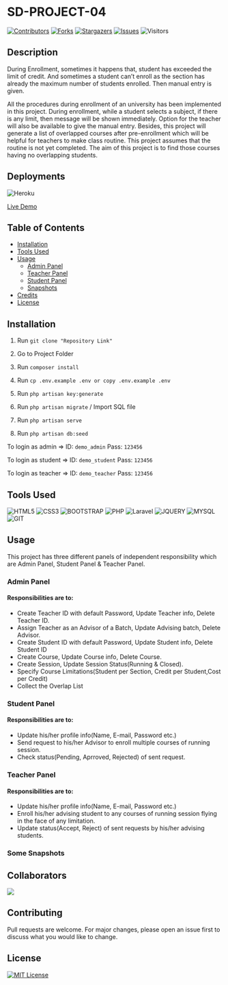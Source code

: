 # SD-PROJECT-04
[![Contributors][contributors-shield]][contributors-url]
[![Forks][forks-shield]][forks-url]
[![Stargazers][stars-shield]][stars-url]
[![Issues][issues-shield]][issues-url]
![Visitors](https://visitor-badge.glitch.me/badge?page_id=github.com/avishekchy45/SD-PROJECT-04)


## Description
During Enrollment, sometimes it happens that, student has exceeded the limit of credit. And sometimes a student can’t enroll as the section has already the maximum number of students enrolled. Then manual entry is given.

All the procedures during enrollment of an university has been implemented in this project. During enrollment, while a student selects a subject, if there is any limit, then message will be shown immediately. Option for the teacher will also be available to give the manual entry. Besides, this project will generate a list of overlapped courses after pre-enrollment which will be helpful for teachers to make class routine. This project assumes that the routine is not yet completed. The aim of this project is to find those courses having no overlapping students. 

## Deployments
![Heroku](https://heroku-badge.herokuapp.com/?app=heroku-badge)

[Live Demo](puais.herokuapp.com)

## Table of Contents
- [Installation](#installation)
- [Tools Used](#tools-used)
- [Usage](#usage)
    - [Admin Panel](#admin-panel)
    - [Teacher Panel](#teacher-panel)
    - [Student Panel](#student-panel)
    - [Snapshots](#some-snapshots)
- [Credits](#credits)
- [License](#license)


## Installation
1. Run  ```git clone "Repository Link"```

2. Go to Project Folder

3. Run ```composer install```

4. Run ```cp .env.example .env or copy .env.example .env```

5. Run ```php artisan key:generate```

6. Run ```php artisan migrate``` / Import SQL file

7. Run ```php artisan serve```

7. Run ```php artisan db:seed```

To login as admin => ID: `demo_admin`  Pass: `123456`

To login as student => ID: `demo_student`  Pass: `123456`

To login as teacher => ID: `demo_teacher`  Pass: `123456`

## Tools Used
![HTML5](https://img.shields.io/badge/HTML5-E34F26?style=for-the-badge&logo=html5&logoColor=white)
![CSS3](https://img.shields.io/badge/CSS3-1572B6?style=for-the-badge&logo=css3&logoColor=white)
![BOOTSTRAP](https://img.shields.io/badge/Bootstrap-563D7C?style=for-the-badge&logo=bootstrap&logoColor=white)
![PHP](https://img.shields.io/badge/PHP-777BB4?style=for-the-badge&logo=php&logoColor=white)
![Laravel](https://img.shields.io/badge/laravel-%23FF2D20.svg?style=for-the-badge&logo=laravel&logoColor=white)
![JQUERY](https://img.shields.io/badge/jQuery-0769AD?style=for-the-badge&logo=jquery&logoColor=white)
![MYSQL](https://img.shields.io/badge/MySQL-00000F?style=for-the-badge&logo=mysql&logoColor=white)
![GIT](https://img.shields.io/badge/Git-F05032?style=for-the-badge&logo=git&logoColor=white)

## Usage
This project has three different panels of independent responsibility which are Admin Panel, Student Panel & Teacher Panel.

### Admin Panel
#### Responsibilities are to:
- Create Teacher ID with default Password, Update Teacher info, Delete Teacher ID.
- Assign Teacher as an Advisor of a Batch, Update Advising batch, Delete Advisor.
- Create Student ID with default Password, Update Student info, Delete Student ID
- Create Course, Update Course info, Delete Course.
- Create Session, Update Session Status(Running & Closed).
- Specify Course Limitations(Student per Section, Credit per Student,Cost per Credit)
- Collect the Overlap List

### Student Panel
#### Responsibilities are to:
- Update his/her profile info(Name, E-mail, Password etc.)
- Send request to his/her Advisor to enroll multiple courses of running session.
- Check status(Pending, Aprroved, Rejected) of sent request.

### Teacher Panel
#### Responsibilities are to:
- Update his/her profile info(Name, E-mail, Password etc.)
- Enroll his/her advising student to any courses of running session flying in the face of any limitation.
- Update status(Accept, Reject) of sent requests by his/her advising students.

### Some Snapshots


## Collaborators
<a href="https://github.com/avishekchy45/SD-PROJECT-04/graphs/contributors">
  <img src="https://contrib.rocks/image?repo=avishekchy45/SD-PROJECT-04" />
</a>

## Contributing
Pull requests are welcome. For major changes, please open an issue first to discuss what you would like to change.

## License
[![MIT License][license-shield]][license-url]


<!-- MARKDOWN LINKS & IMAGES -->
<!-- https://www.markdownguide.org/basic-syntax/#reference-style-links -->
[contributors-shield]: https://img.shields.io/github/contributors/avishekchy45/SD-PROJECT-04.svg
[contributors-url]: https://github.com/avishekchy45/SD-PROJECT-04/graphs/contributors
[forks-shield]: https://img.shields.io/github/forks/avishekchy45/SD-PROJECT-04.svg
[forks-url]: https://github.com/avishekchy45/SD-PROJECT-04/network/members
[stars-shield]: https://img.shields.io/github/stars/avishekchy45/SD-PROJECT-04.svg
[stars-url]: https://github.com/avishekchy45/SD-PROJECT-04/stargazers
[issues-shield]: https://img.shields.io/github/issues/avishekchy45/SD-PROJECT-04.svg
[issues-url]: https://github.com/avishekchy45/SD-PROJECT-04/issues
[license-shield]: https://img.shields.io/github/license/avishekchy45/SD-PROJECT-04.svg?style=for-the-badge
[license-url]: https://github.com/avishekchy45/SD-PROJECT-04/blob/main/LICENSE.txt
